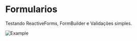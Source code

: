 # Formularios

Testando ReactiveForms, FormBuilder e Validações simples.


![Example](https://github.com/Lipe1994/ReactiveFormComFormBuilder/blob/master/example.png)
